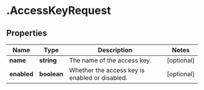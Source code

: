 # .AccessKeyRequest

## Properties

Name | Type | Description | Notes
------------ | ------------- | ------------- | -------------
**name** | **string** | The name of the access key. | [optional] 
**enabled** | **boolean** | Whether the access key is enabled or disabled. | [optional] 


